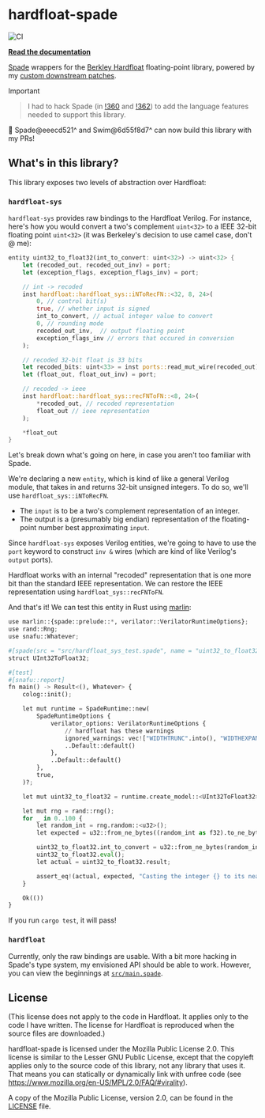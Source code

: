 # hardfloat-spade

![CI](https://github.com/ethanuppal/hardfloat-spade/actions/workflows/ci.yaml/badge.svg)

**[Read the documentation](https://ethanuppal.com/hardfloat-spade/hardfloat.html)**

[Spade](https://spade-lang.org) wrappers for the [Berkley Hardfloat](https://github.com/ucb-bar/berkeley-hardfloat) floating-point library, powered by my [custom downstream patches](https://github.com/ethanuppal/berkeley-hardfloat).

> [!IMPORTANT]
>
> > I had to hack Spade (in [!360](https://gitlab.com/spade-lang/spade/-/merge_requests/360) and [!362](https://gitlab.com/spade-lang/spade/-/merge_requests/362)) to add the language features needed to support this library.
>
> 🎉 Spade@eeecd521^ and Swim@6d55f8d7^ can now build this library with my PRs!

## What's in this library?

This library exposes two levels of abstraction over Hardfloat:

### `hardfloat-sys`

`hardfloat-sys` provides raw bindings to the Hardfloat Verilog.
For instance, here's how you would convert a two's complement `uint<32>` to a
IEEE 32-bit floating point `uint<32>` (it was Berkeley's decision to
use camel case, don't @ me):

```rs
entity uint32_to_float32(int_to_convert: uint<32>) -> uint<32> {
    let (recoded_out, recoded_out_inv) = port;
    let (exception_flags, exception_flags_inv) = port;

    // int -> recoded
    inst hardfloat::hardfloat_sys::iNToRecFN::<32, 8, 24>(
        0, // control bit(s)
        true, // whether input is signed 
        int_to_convert, // actual integer value to convert
        0, // rounding mode
        recoded_out_inv,  // output floating point
        exception_flags_inv // errors that occured in conversion
    );

    // recoded 32-bit float is 33 bits
    let recoded_bits: uint<33> = inst ports::read_mut_wire(recoded_out);
    let (float_out, float_out_inv) = port;

    // recoded -> ieee
    inst hardfloat::hardfloat_sys::recFNToFN::<8, 24>(
        *recoded_out, // recoded representation
        float_out // ieee representation
    );

    *float_out
}
```

Let's break down what's going on here, in case you aren't too familiar with
Spade.

We're declaring a new `entity`, which is kind of like a general Verilog module,
that takes in and returns 32-bit unsigned integers.
To do so, we'll use `hardfloat_sys::iNToRecFN`.

- The `input` is to be a two's complement representation of an integer.
- The output is a (presumably big endian) representation of the floating-point number best approximating `input`.

Since `hardfloat-sys` exposes Verilog entities, we're going to have to use
the `port` keyword to construct `inv &` wires (which are kind of like Verilog's
`output` ports).

Hardfloat works with an internal "recoded" representation that is one more bit
than the standard IEEE representation.
We can restore the IEEE representation using `hardfloat_sys::recFNToFN`.

And that's it!
We can test this entity in Rust using [marlin](https://github.com/ethanuppal/marlin):

```python
use marlin::{spade::prelude::*, verilator::VerilatorRuntimeOptions};
use rand::Rng;
use snafu::Whatever;

#[spade(src = "src/hardfloat_sys_test.spade", name = "uint32_to_float32")]
struct UInt32ToFloat32;

#[test]
#[snafu::report]
fn main() -> Result<(), Whatever> {
    colog::init();

    let mut runtime = SpadeRuntime::new(
        SpadeRuntimeOptions {
            verilator_options: VerilatorRuntimeOptions {
                // hardfloat has these warnings
                ignored_warnings: vec!["WIDTHTRUNC".into(), "WIDTHEXPAND".into()],
                ..Default::default()
            },
            ..Default::default()
        },
        true,
    )?;

    let mut uint32_to_float32 = runtime.create_model::<UInt32ToFloat32>()?;

    let mut rng = rand::rng();
    for _ in 0..100 {
        let random_int = rng.random::<u32>();
        let expected = u32::from_ne_bytes((random_int as f32).to_ne_bytes());

        uint32_to_float32.int_to_convert = u32::from_ne_bytes(random_int.to_ne_bytes());
        uint32_to_float32.eval();
        let actual = uint32_to_float32.result;

        assert_eq!(actual, expected, "Casting the integer {} to its nearest floating point representation did not agree with the hardware module", random_int);
    }

    Ok(())
}
```

If you run `cargo test`, it will pass!

### `hardfloat`

Currently, only the raw bindings are usable.
With a bit more hacking in Spade's type system, my envisioned API should be able
to work.
However, you can view the beginnings at [`src/main.spade`](./src/main.spade).

## License

(This license does not apply to the code in Hardfloat. It applies only to the
code I have written. The license for Hardfloat is reproduced when the source
files are downloaded.)

hardfloat-spade is licensed under the Mozilla Public License 2.0. 
This license is similar to the Lesser GNU Public License, except that the copyleft applies only to the source code of this library, not any library that uses it.
That means you can statically or dynamically link with unfree code (see https://www.mozilla.org/en-US/MPL/2.0/FAQ/#virality).

A copy of the Mozilla Public License, version 2.0, can be found in the [LICENSE](LICENSE) file.

